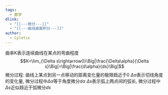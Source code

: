 ```yaml
---
tags:
  - 数学
dlink:
  - "[[---微分---]]"
  - "[[---曲线曲面积分---]]"
author:
  - Cyletix
---
```

曲率K表示连续曲线在某点的弯曲程度
$$K=\lim_{\Delta s\rightarrow0}\Big|\frac{\Delta\alpha}{\Delta s}\Big|=\Big|\frac{d\alpha}{ds}\Big|$$
微分过程: 曲线上某点到另一点移动的距离变化量的极限趋近于0
$\Delta\alpha$表示切线角度的变化量, 微分过程中$\Delta\alpha$等于角度微分$d\alpha$ 
$\Delta s$表示弧上两点间的弧长, 微分过程中$\Delta s$近似趋近于弧微分$ds$ 